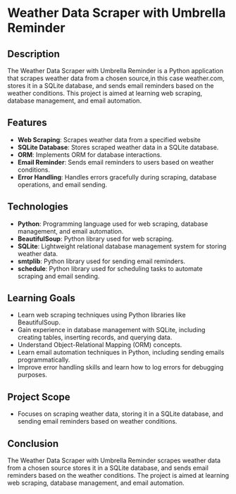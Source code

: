 # Weather Data Scraper with Umbrella Reminder

## Description

The Weather Data Scraper with Umbrella Reminder is a Python application that scrapes weather data from a chosen source,in this case weather.com, stores it in a SQLite database, and sends email reminders based on the weather conditions. This project is aimed at learning web scraping, database management, and email automation.

## Features

- **Web Scraping**: Scrapes weather data from a specified website
- **SQLite Database**: Stores scraped weather data in a SQLite database.
- **ORM**: Implements ORM  for database interactions.
- **Email Reminder**: Sends email reminders to users based on weather conditions.
- **Error Handling**: Handles errors gracefully during scraping, database operations, and email sending.

## Technologies

- **Python**: Programming language used for web scraping, database management, and email automation.
- **BeautifulSoup**: Python library used for web scraping.
- **SQLite**: Lightweight relational database management system for storing weather data.
- **smtplib**: Python library used for sending email reminders.
- **schedule**: Python library used for scheduling tasks to automate scraping and email sending.

## Learning Goals

- Learn web scraping techniques using Python libraries like BeautifulSoup.
- Gain experience in database management with SQLite, including creating tables, inserting records, and querying data.
- Understand Object-Relational Mapping (ORM) concepts.
- Learn email automation techniques in Python, including sending emails programmatically.
- Improve error handling skills and learn how to log errors for debugging purposes.

## Project Scope

- Focuses on scraping weather data, storing it in a SQLite database, and sending email reminders based on weather conditions.

## Conclusion

The Weather Data Scraper with Umbrella Reminder scrapes weather data from a chosen source stores it in a SQLite database, and sends email reminders based on the weather conditions. The project is aimed at learning web scraping, database management, and email automation.

